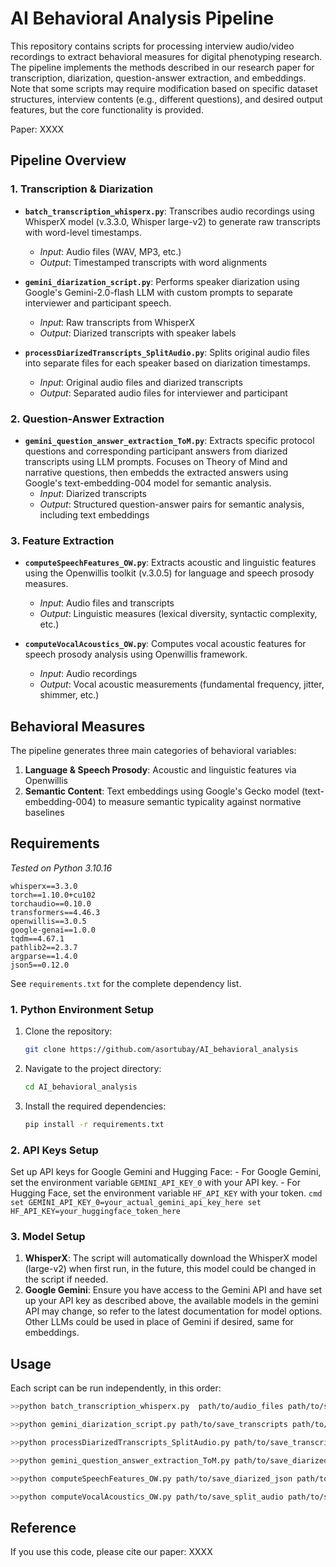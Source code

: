 # AI Behavioral Analysis Pipeline

This repository contains scripts for processing interview audio/video recordings to extract behavioral measures for digital phenotyping research. The pipeline implements the methods described in our research paper for transcription, diarization, question-answer extraction, and embeddings. Note that some scripts may require modification based on specific dataset structures, interview contents (e.g., different questions), and desired output features, but the core functionality is provided.

Paper:
XXXX


## Pipeline Overview

### 1. Transcription & Diarization
- **`batch_transcription_whisperx.py`**: Transcribes audio recordings using WhisperX model (v.3.3.0, Whisper large-v2) to generate raw transcripts with word-level timestamps.
  - *Input*: Audio files (WAV, MP3, etc.)
  - *Output*: Timestamped transcripts with word alignments

- **`gemini_diarization_script.py`**: Performs speaker diarization using Google's Gemini-2.0-flash LLM with custom prompts to separate interviewer and participant speech.
  - *Input*: Raw transcripts from WhisperX
  - *Output*: Diarized transcripts with speaker labels

- **`processDiarizedTranscripts_SplitAudio.py`**: Splits original audio files into separate files for each speaker based on diarization timestamps.
  - *Input*: Original audio files and diarized transcripts
  - *Output*: Separated audio files for interviewer and participant

### 2. Question-Answer Extraction
- **`gemini_question_answer_extraction_ToM.py`**: Extracts specific protocol questions and corresponding participant answers from diarized transcripts using LLM prompts. Focuses on Theory of Mind and narrative questions, then embedds the extracted answers using Google's text-embedding-004 model for semantic analysis.
  - *Input*: Diarized transcripts
  - *Output*: Structured question-answer pairs for semantic analysis, including text embeddings

### 3. Feature Extraction
- **`computeSpeechFeatures_OW.py`**: Extracts acoustic and linguistic features using the Openwillis toolkit (v.3.0.5) for language and speech prosody measures.
  - *Input*: Audio files and transcripts
  - *Output*: Linguistic measures (lexical diversity, syntactic complexity, etc.)

- **`computeVocalAcoustics_OW.py`**: Computes vocal acoustic features for speech prosody analysis using Openwillis framework.
  - *Input*: Audio recordings
  - *Output*: Vocal acoustic measurements (fundamental frequency, jitter, shimmer, etc.)

## Behavioral Measures

The pipeline generates three main categories of behavioral variables:

1. **Language & Speech Prosody**: Acoustic and linguistic features via Openwillis
2. **Semantic Content**: Text embeddings using Google's Gecko model (text-embedding-004) to measure semantic typicality against normative baselines

## Requirements

*Tested on Python 3.10.16*

```
whisperx==3.3.0
torch==1.10.0+cu102
torchaudio==0.10.0
transformers==4.46.3
openwillis==3.0.5
google-genai==1.0.0
tqdm==4.67.1
pathlib2==2.3.7
argparse==1.4.0
json5==0.12.0
```
See `requirements.txt` for the complete dependency list.


### 1. Python Environment Setup
1. Clone the repository:
   ```bash
   git clone https://github.com/asortubay/AI_behavioral_analysis
    ```
2. Navigate to the project directory:
    ```bash
    cd AI_behavioral_analysis
      ```
3. Install the required dependencies:
    ```bash
    pip install -r requirements.txt
    ```

### 2. API Keys Setup
Set up API keys for Google Gemini and Hugging Face:
    - For Google Gemini, set the environment variable `GEMINI_API_KEY_0` with your API key.
    - For Hugging Face, set the environment variable `HF_API_KEY` with your token.
    ```cmd
    set GEMINI_API_KEY_0=your_actual_gemini_api_key_here
    set HF_API_KEY=your_huggingface_token_here
    ```

### 3. Model Setup
1. **WhisperX**: The script will automatically download the WhisperX model (large-v2) when first run, in the future, this model could be changed in the script if needed.
2. **Google Gemini**: Ensure you have access to the Gemini API and have set up your API key as described above, the available models in the gemini API may change, so refer to the latest documentation for model options. Other LLMs could be used in place of Gemini if desired, same for embeddings.


## Usage

Each script can be run independently, in this order:

```bash
>>python batch_transcription_whisperx.py  path/to/audio_files path/to/save_transcripts

>>python gemini_diarization_script.py path/to/save_transcripts path/to/save_diarized

>>python processDiarizedTranscripts_SplitAudio.py path/to/save_transcripts path/to/save_diarized path/to/save_diarized_json path/to/audio_files path/to/save_split_audio

>>python gemini_question_answer_extraction_ToM.py path/to/save_diarized_json path/to/save_qa

>>python computeSpeechFeatures_OW.py path/to/save_diarized_json path/to/save_speech_features

>>python computeVocalAcoustics_OW.py path/to/save_split_audio path/to/save_acoustic_features
```


## Reference
If you use this code, please cite our paper:
XXXX
